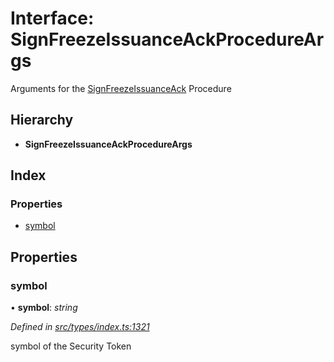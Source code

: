 # Interface: SignFreezeIssuanceAckProcedureArgs

Arguments for the [SignFreezeIssuanceAck](../enums/_types_index_.proceduretype.md#signfreezeissuanceack) Procedure

## Hierarchy

* **SignFreezeIssuanceAckProcedureArgs**

## Index

### Properties

* [symbol](_types_index_.signfreezeissuanceackprocedureargs.md#symbol)

## Properties

###  symbol

• **symbol**: *string*

*Defined in [src/types/index.ts:1321](https://github.com/PolymathNetwork/polymath-sdk/blob/fb8c7c9/src/types/index.ts#L1321)*

symbol of the Security Token
